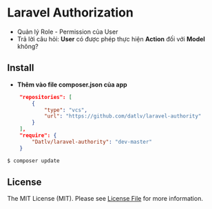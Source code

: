 # Laravel Authorization
* Quản lý Role - Permission của User
* Trả lời câu hỏi: **User** có được phép thực hiện **Action** đối với **Model** không?

## Install

* **Thêm vào file composer.json của app**
```json
	"repositories": [
        {
            "type": "vcs",
            "url": "https://github.com/datlv/laravel-authority"
        }
    ],
    "require": {
        "Datlv/laravel-authority": "dev-master"
    }
```
``` bash
$ composer update
```

## License

The MIT License (MIT). Please see [License File](LICENSE.md) for more information.
